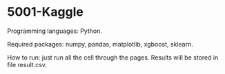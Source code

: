 # 5001-Kaggle
Programming languages: Python.

Required packages: numpy, pandas, matplotlib, xgboost, sklearn.

How to run: just run all the cell through the pages. Results will be stored in file result.csv.
